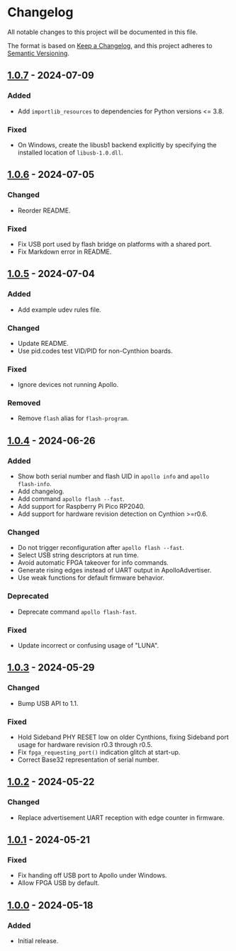 # Changelog

All notable changes to this project will be documented in this file.

The format is based on [Keep a Changelog](https://keepachangelog.com/en/1.1.0/),
and this project adheres to [Semantic Versioning](https://semver.org/spec/v2.0.0.html).


## [1.0.7] - 2024-07-09

### Added
- Add `importlib_resources` to dependencies for Python versions <= 3.8.

### Fixed
- On Windows, create the libusb1 backend explicitly by specifying the installed
  location of `libusb-1.0.dll`.


## [1.0.6] - 2024-07-05

### Changed
- Reorder README.

### Fixed
- Fix USB port used by flash bridge on platforms with a shared port.
- Fix Markdown error in README.


## [1.0.5] - 2024-07-04

### Added
- Add example udev rules file.

### Changed
- Update README.
- Use pid.codes test VID/PID for non-Cynthion boards.

### Fixed
- Ignore devices not running Apollo.

### Removed
- Remove `flash` alias for `flash-program`.


## [1.0.4] - 2024-06-26

### Added

- Show both serial number and flash UID in `apollo info` and `apollo
  flash-info`.
- Add changelog.
- Add command `apollo flash --fast`.
- Add support for Raspberry Pi Pico RP2040.
- Add support for hardware revision detection on Cynthion >=r0.6.

### Changed

- Do not trigger reconfiguration after `apollo flash --fast`.
- Select USB string descriptors at run time.
- Avoid automatic FPGA takeover for info commands.
- Generate rising edges instead of UART output in ApolloAdvertiser.
- Use weak functions for default firmware behavior.

### Deprecated

- Deprecate command `apollo flash-fast`.

### Fixed

- Update incorrect or confusing usage of "LUNA".


## [1.0.3] - 2024-05-29

### Changed

- Bump USB API to 1.1.

### Fixed

- Hold Sideband PHY RESET low on older Cynthions, fixing Sideband port usage
  for hardware revision r0.3 through r0.5.
- Fix `fpga_requesting_port()` indication glitch at start-up.
- Correct Base32 representation of serial number.


## [1.0.2] - 2024-05-22

### Changed

- Replace advertisement UART reception with edge counter in firmware.


## [1.0.1] - 2024-05-21

### Fixed

- Fix handing off USB port to Apollo under Windows.
- Allow FPGA USB by default.


## [1.0.0] - 2024-05-18

### Added

- Initial release.


[1.0.7]: https://github.com/greatscottgadgets/apollo/compare/v1.0.6...v1.0.7
[1.0.6]: https://github.com/greatscottgadgets/apollo/compare/v1.0.5...v1.0.6
[1.0.5]: https://github.com/greatscottgadgets/apollo/compare/v1.0.4...v1.0.5
[1.0.4]: https://github.com/greatscottgadgets/apollo/compare/v1.0.3...v1.0.4
[1.0.3]: https://github.com/greatscottgadgets/apollo/compare/v1.0.2...v1.0.3
[1.0.2]: https://github.com/greatscottgadgets/apollo/compare/v1.0.1...v1.0.2
[1.0.1]: https://github.com/greatscottgadgets/apollo/compare/v1.0.0...v1.0.1
[1.0.0]: https://github.com/greatscottgadgets/apollo/releases/tag/v1.0.0
